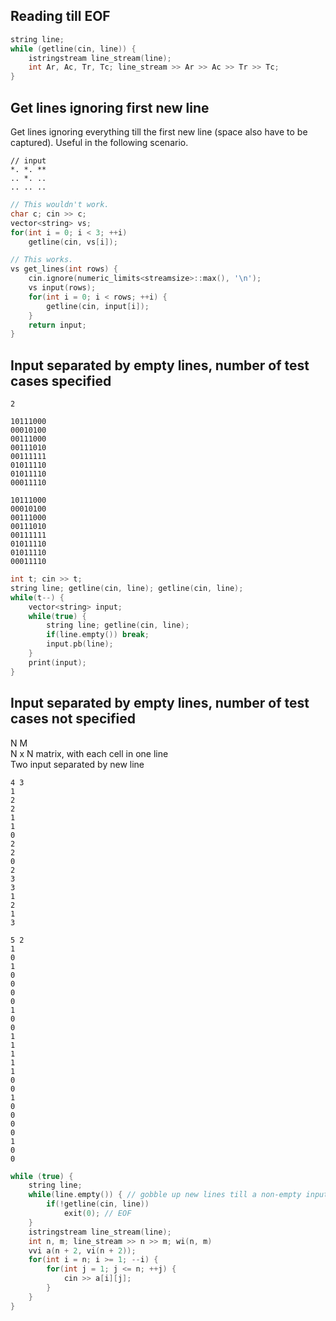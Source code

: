 ## Reading till EOF
```cpp
string line;
while (getline(cin, line)) {
    istringstream line_stream(line);
    int Ar, Ac, Tr, Tc; line_stream >> Ar >> Ac >> Tr >> Tc;
}
```

## Get lines ignoring first new line
Get lines ignoring everything till the first new line (space also have to be captured). Useful in the following scenario.
```
// input
*. *. **
.. *. ..
.. .. ..
```
```cpp
// This wouldn't work.
char c; cin >> c;
vector<string> vs;
for(int i = 0; i < 3; ++i)
    getline(cin, vs[i]);
```
```cpp
// This works.
vs get_lines(int rows) {
    cin.ignore(numeric_limits<streamsize>::max(), '\n');
    vs input(rows);
    for(int i = 0; i < rows; ++i) {
        getline(cin, input[i]);
    }
    return input;
}
```

## Input separated by empty lines, number of test cases specified
```
2

10111000
00010100
00111000
00111010
00111111
01011110
01011110
00011110

10111000
00010100
00111000
00111010
00111111
01011110
01011110
00011110
```
```cpp
int t; cin >> t;
string line; getline(cin, line); getline(cin, line);
while(t--) {
    vector<string> input;
    while(true) {
        string line; getline(cin, line);
        if(line.empty()) break;
        input.pb(line);
    }
    print(input);
}
```

## Input separated by empty lines, number of test cases not specified
N M<br>
N x N matrix, with each cell in one line<br>
Two input separated by new line<br>
```
4 3
1
2
2
1
1
0
2
2
0
2
3
3
1
2
1
3

5 2
1
0
1
0
0
0
0
1
0
0
1
1
1
1
1
0
0
1
0
0
0
0
1
0
0
```
```cpp
while (true) {
    string line;
    while(line.empty()) { // gobble up new lines till a non-empty input
        if(!getline(cin, line))
            exit(0); // EOF
    }
    istringstream line_stream(line);
    int n, m; line_stream >> n >> m; wi(n, m)
    vvi a(n + 2, vi(n + 2));
    for(int i = n; i >= 1; --i) {
        for(int j = 1; j <= n; ++j) {
            cin >> a[i][j];
        }
    }
}
```